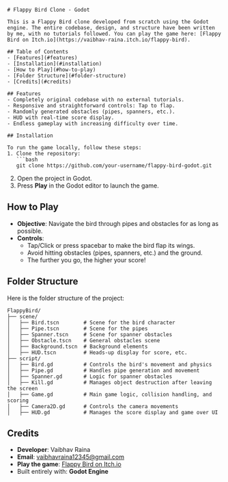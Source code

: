

```
# Flappy Bird Clone - Godot

This is a Flappy Bird clone developed from scratch using the Godot engine. The entire codebase, design, and structure have been written by me, with no tutorials followed. You can play the game here: [Flappy Bird on Itch.io](https://vaibhav-raina.itch.io/flappy-bird).

## Table of Contents
- [Features](#features)
- [Installation](#installation)
- [How to Play](#how-to-play)
- [Folder Structure](#folder-structure)
- [Credits](#credits)

## Features
- Completely original codebase with no external tutorials.
- Responsive and straightforward controls: Tap to flap.
- Randomly generated obstacles (pipes, spanners, etc.).
- HUD with real-time score display.
- Endless gameplay with increasing difficulty over time.

## Installation

To run the game locally, follow these steps:
1. Clone the repository:
   ```bash
   git clone https://github.com/your-username/flappy-bird-godot.git
   ```
2. Open the project in Godot.
3. Press **Play** in the Godot editor to launch the game.

## How to Play

- **Objective**: Navigate the bird through pipes and obstacles for as long as possible.
- **Controls**:
  - Tap/Click or press spacebar to make the bird flap its wings.
  - Avoid hitting obstacles (pipes, spanners, etc.) and the ground.
  - The further you go, the higher your score!

## Folder Structure

Here is the folder structure of the project:

```
FlappyBird/
├── scene/
│   ├── Bird.tscn        # Scene for the bird character
│   ├── Pipe.tscn        # Scene for the pipes
│   ├── Spanner.tscn     # Scene for spanner obstacles
│   ├── Obstacle.tscn    # General obstacles scene
│   ├── Background.tscn  # Background elements
│   ├── HUD.tscn         # Heads-up display for score, etc.
├── script/
│   ├── Bird.gd          # Controls the bird's movement and physics
│   ├── Pipe.gd          # Handles pipe generation and movement
│   ├── Spanner.gd       # Logic for spanner obstacles
│   ├── Kill.gd          # Manages object destruction after leaving the screen
│   ├── Game.gd          # Main game logic, collision handling, and scoring
│   ├── Camera2D.gd      # Controls the camera movements
│   ├── HUD.gd           # Manages the score display and game over UI
```

## Credits

- **Developer**: Vaibhav Raina
- **Email**: [vaibhavraina12345@gmail.com](mailto:vaibhavraina12345@gmail.com)
- **Play the game**: [Flappy Bird on Itch.io](https://vaibhav-raina.itch.io/flappy-bird)
- Built entirely with: **Godot Engine**
```
